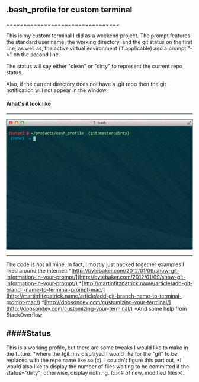 ## .bash_profile for custom terminal
=================================

This is my custom terminal I did as a weekend project. The prompt features the standard user name, the working directory, and the git status on the first line; as well as, the active virtual environment (if applicable) and a prompt "->" on the second line. 

The status will say either "clean" or "dirty" to represent the current repo status. 

Also, if the current directory does not have a .git repo then the git notification will not appear in the window. 


#### What's it look like
-------------------


![Terminal Screenshot](https://github.com/jbaham2/bash_profile/blob/master/images/Screen%20Shot%202014-11-02%20at%205.41.22%20PM.png)

-----------------

The code is not all mine. In fact, I mostly just hacked together examples I liked around the internet:
*[http://bytebaker.com/2012/01/09/show-git-information-in-your-prompt/](http://bytebaker.com/2012/01/09/show-git-information-in-your-prompt/)
*[http://martinfitzpatrick.name/article/add-git-branch-name-to-terminal-prompt-mac/](http://martinfitzpatrick.name/article/add-git-branch-name-to-terminal-prompt-mac/)
*[http://dobsondev.com/customizing-your-terminal/](http://dobsondev.com/customizing-your-terminal/)
*And some help from StackOverflow



####Status
------

This is a working profile, but there are some tweaks I would like to make in the future:
*where the (git:<branch>:<status>) is displayed I would like for the "git" to be replaced with the repo name like so (<repo name>:<branch>:<status>). I couldn't figure this part out. 
*I would also like to display the number of files waiting to be committed if the status="dirty"; otherwise, display nothing. (<repe>:<branch>:<status>:<# of new, modified files>).



